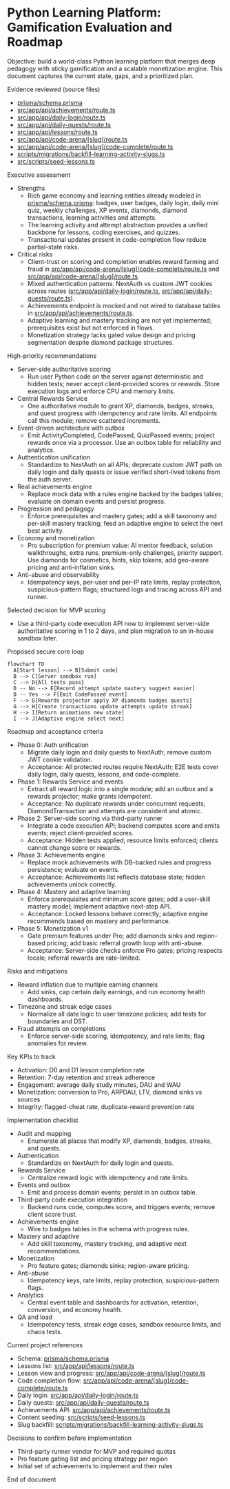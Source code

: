 # Python Learning Platform: Gamification Evaluation and Roadmap

Objective: build a world-class Python learning platform that merges deep pedagogy with sticky gamification and a scalable monetization engine. This document captures the current state, gaps, and a prioritized plan.

Evidence reviewed (source files)

- [prisma/schema.prisma](prisma/schema.prisma)
- [src/app/api/achievements/route.ts](src/app/api/achievements/route.ts)
- [src/app/api/daily-login/route.ts](src/app/api/daily-login/route.ts)
- [src/app/api/daily-quests/route.ts](src/app/api/daily-quests/route.ts)
- [src/app/api/lessons/route.ts](src/app/api/lessons/route.ts)
- [src/app/api/code-arena/[slug]/route.ts](src/app/api/code-arena/[slug]/route.ts)
- [src/app/api/code-arena/[slug]/code-complete/route.ts](src/app/api/code-arena/[slug]/code-complete/route.ts)
- [scripts/migrations/backfill-learning-activity-slugs.ts](scripts/migrations/backfill-learning-activity-slugs.ts)
- [src/scripts/seed-lessons.ts](src/scripts/seed-lessons.ts)

Executive assessment

- Strengths
  - Rich game economy and learning entities already modeled in [prisma/schema.prisma](prisma/schema.prisma): badges, user badges, daily login, daily mini quiz, weekly challenges, XP events, diamonds, diamond transactions, learning activities and attempts.
  - The learning activity and attempt abstraction provides a unified backbone for lessons, coding exercises, and quizzes.
  - Transactional updates present in code-completion flow reduce partial-state risks.
- Critical risks
  - Client-trust on scoring and completion enables reward farming and fraud in [src/app/api/code-arena/[slug]/code-complete/route.ts](src/app/api/code-arena/[slug]/code-complete/route.ts) and [src/app/api/code-arena/[slug]/route.ts](src/app/api/code-arena/[slug]/route.ts).
  - Mixed authentication patterns: NextAuth vs custom JWT cookies across routes ([src/app/api/daily-login/route.ts](src/app/api/daily-login/route.ts), [src/app/api/daily-quests/route.ts](src/app/api/daily-quests/route.ts)).
  - Achievements endpoint is mocked and not wired to database tables in [src/app/api/achievements/route.ts](src/app/api/achievements/route.ts).
  - Adaptive learning and mastery tracking are not yet implemented; prerequisites exist but not enforced in flows.
  - Monetization strategy lacks gated value design and pricing segmentation despite diamond package structures.

High-priority recommendations

- Server-side authoritative scoring
  - Run user Python code on the server against deterministic and hidden tests; never accept client-provided scores or rewards. Store execution logs and enforce CPU and memory limits.
- Central Rewards Service
  - One authoritative module to grant XP, diamonds, badges, streaks, and quest progress with idempotency and rate limits. All endpoints call this module; remove scattered increments.
- Event-driven architecture with outbox
  - Emit ActivityCompleted, CodePassed, QuizPassed events; project rewards once via a processor. Use an outbox table for reliability and analytics.
- Authentication unification
  - Standardize to NextAuth on all APIs; deprecate custom JWT path on daily login and daily quests or issue verified short-lived tokens from the auth server.
- Real achievements engine
  - Replace mock data with a rules engine backed by the badges tables; evaluate on domain events and persist progress.
- Progression and pedagogy
  - Enforce prerequisites and mastery gates; add a skill taxonomy and per-skill mastery tracking; feed an adaptive engine to select the next best activity.
- Economy and monetization
  - Pro subscription for premium value: AI mentor feedback, solution walkthroughs, extra runs, premium-only challenges, priority support. Use diamonds for cosmetics, hints, skip tokens; add geo-aware pricing and anti-inflation sinks.
- Anti-abuse and observability
  - Idempotency keys, per-user and per-IP rate limits, replay protection, suspicious-pattern flags; structured logs and tracing across API and runner.

Selected decision for MVP scoring

- Use a third-party code execution API now to implement server-side authoritative scoring in 1 to 2 days, and plan migration to an in-house sandbox later.

Proposed secure core loop

```mermaid
flowchart TD
  A[Start lesson] --> B[Submit code]
  B --> C[Server sandbox run]
  C --> D{All tests pass}
  D -- No --> E[Record attempt update mastery suggest easier]
  D -- Yes --> F[Emit CodePassed event]
  F --> G[Rewards projector apply XP diamonds badges quests]
  G --> H[Create transactions update attempts update streak]
  H --> I[Return animations new state]
  I --> J[Adaptive engine select next]
```

Roadmap and acceptance criteria

- Phase 0: Auth unification
  - Migrate daily login and daily quests to NextAuth; remove custom JWT cookie validation.
  - Acceptance: All protected routes require NextAuth; E2E tests cover daily login, daily quests, lessons, and code-complete.
- Phase 1: Rewards Service and events
  - Extract all reward logic into a single module; add an outbox and a rewards projector; make grants idempotent.
  - Acceptance: No duplicate rewards under concurrent requests; DiamondTransaction and attempts are consistent and atomic.
- Phase 2: Server-side scoring via third-party runner
  - Integrate a code execution API; backend computes score and emits events; reject client-provided scores.
  - Acceptance: Hidden tests applied; resource limits enforced; clients cannot change score or rewards.
- Phase 3: Achievements engine
  - Replace mock achievements with DB-backed rules and progress persistence; evaluate on events.
  - Acceptance: Achievements list reflects database state; hidden achievements unlock correctly.
- Phase 4: Mastery and adaptive learning
  - Enforce prerequisites and minimum score gates; add a user-skill mastery model; implement adaptive next-step API.
  - Acceptance: Locked lessons behave correctly; adaptive engine recommends based on mastery and performance.
- Phase 5: Monetization v1
  - Gate premium features under Pro; add diamonds sinks and region-based pricing; add basic referral growth loop with anti-abuse.
  - Acceptance: Server-side checks enforce Pro gates; pricing respects locale; referral rewards are rate-limited.

Risks and mitigations

- Reward inflation due to multiple earning channels
  - Add sinks, cap certain daily earnings, and run economy health dashboards.
- Timezone and streak edge cases
  - Normalize all date logic to user timezone policies; add tests for boundaries and DST.
- Fraud attempts on completions
  - Enforce server-side scoring, idempotency, and rate limits; flag anomalies for review.

Key KPIs to track

- Activation: D0 and D1 lesson completion rate
- Retention: 7-day retention and streak adherence
- Engagement: average daily study minutes, DAU and WAU
- Monetization: conversion to Pro, ARPDAU, LTV, diamond sinks vs sources
- Integrity: flagged-cheat rate, duplicate-reward prevention rate

Implementation checklist

- Audit and mapping
  - Enumerate all places that modify XP, diamonds, badges, streaks, and quests.
- Authentication
  - Standardize on NextAuth for daily login and quests.
- Rewards Service
  - Centralize reward logic with idempotency and rate limits.
- Events and outbox
  - Emit and process domain events; persist in an outbox table.
- Third-party code execution integration
  - Backend runs code, computes score, and triggers events; remove client score trust.
- Achievements engine
  - Wire to badges tables in the schema with progress rules.
- Mastery and adaptive
  - Add skill taxonomy, mastery tracking, and adaptive next recommendations.
- Monetization
  - Pro feature gates; diamonds sinks; region-aware pricing.
- Anti-abuse
  - Idempotency keys, rate limits, replay protection, suspicious-pattern flags.
- Analytics
  - Central event table and dashboards for activation, retention, conversion, and economy health.
- QA and load
  - Idempotency tests, streak edge cases, sandbox resource limits, and chaos tests.

Current project references

- Schema: [prisma/schema.prisma](prisma/schema.prisma)
- Lessons list: [src/app/api/lessons/route.ts](src/app/api/lessons/route.ts)
- Lesson view and progress: [src/app/api/code-arena/[slug]/route.ts](src/app/api/code-arena/[slug]/route.ts)
- Code completion flow: [src/app/api/code-arena/[slug]/code-complete/route.ts](src/app/api/code-arena/[slug]/code-complete/route.ts)
- Daily login: [src/app/api/daily-login/route.ts](src/app/api/daily-login/route.ts)
- Daily quests: [src/app/api/daily-quests/route.ts](src/app/api/daily-quests/route.ts)
- Achievements API: [src/app/api/achievements/route.ts](src/app/api/achievements/route.ts)
- Content seeding: [src/scripts/seed-lessons.ts](src/scripts/seed-lessons.ts)
- Slug backfill: [scripts/migrations/backfill-learning-activity-slugs.ts](scripts/migrations/backfill-learning-activity-slugs.ts)

Decisions to confirm before implementation

- Third-party runner vendor for MVP and required quotas
- Pro feature gating list and pricing strategy per region
- Initial set of achievements to implement and their rules

End of document

